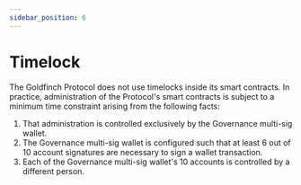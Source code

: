 ```yaml
---
sidebar_position: 6
---
```


# Timelock

The Goldfinch Protocol does not use timelocks inside its smart contracts. In practice, administration of the Protocol's smart contracts is subject to a minimum time constraint arising from the following facts:
1. That administration is controlled exclusively by the Governance multi-sig wallet.
2. The Governance multi-sig wallet is configured such that at least 6 out of 10 account signatures are necessary to sign a wallet transaction.
3. Each of the Governance multi-sig wallet's 10 accounts is controlled by a different person.
